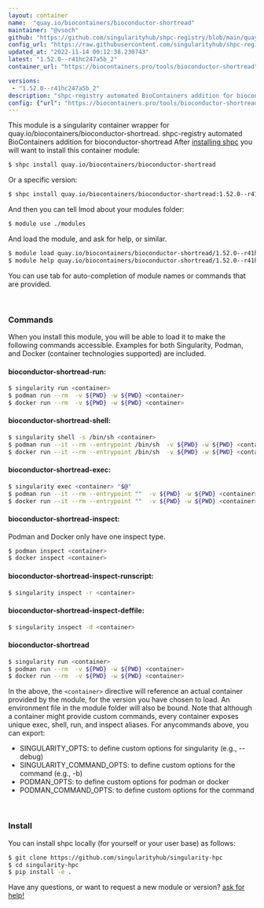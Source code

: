 ```yaml
---
layout: container
name:  "quay.io/biocontainers/bioconductor-shortread"
maintainer: "@vsoch"
github: "https://github.com/singularityhub/shpc-registry/blob/main/quay.io/biocontainers/bioconductor-shortread/container.yaml"
config_url: "https://raw.githubusercontent.com/singularityhub/shpc-registry/main/quay.io/biocontainers/bioconductor-shortread/container.yaml"
updated_at: "2022-11-14 00:12:38.230743"
latest: "1.52.0--r41hc247a5b_2"
container_url: "https://biocontainers.pro/tools/bioconductor-shortread"

versions:
 - "1.52.0--r41hc247a5b_2"
description: "shpc-registry automated BioContainers addition for bioconductor-shortread"
config: {"url": "https://biocontainers.pro/tools/bioconductor-shortread", "maintainer": "@vsoch", "description": "shpc-registry automated BioContainers addition for bioconductor-shortread", "latest": {"1.52.0--r41hc247a5b_2": "sha256:77cb697d362696e9e66c70ed1131bf515a713d42d304038d788e73b1b1b1927a"}, "tags": {"1.52.0--r41hc247a5b_2": "sha256:77cb697d362696e9e66c70ed1131bf515a713d42d304038d788e73b1b1b1927a"}, "docker": "quay.io/biocontainers/bioconductor-shortread"}
---
```


This module is a singularity container wrapper for quay.io/biocontainers/bioconductor-shortread.
shpc-registry automated BioContainers addition for bioconductor-shortread
After [installing shpc](#install) you will want to install this container module:


```bash
$ shpc install quay.io/biocontainers/bioconductor-shortread
```

Or a specific version:

```bash
$ shpc install quay.io/biocontainers/bioconductor-shortread:1.52.0--r41hc247a5b_2
```

And then you can tell lmod about your modules folder:

```bash
$ module use ./modules
```

And load the module, and ask for help, or similar.

```bash
$ module load quay.io/biocontainers/bioconductor-shortread/1.52.0--r41hc247a5b_2
$ module help quay.io/biocontainers/bioconductor-shortread/1.52.0--r41hc247a5b_2
```

You can use tab for auto-completion of module names or commands that are provided.

<br>

### Commands

When you install this module, you will be able to load it to make the following commands accessible.
Examples for both Singularity, Podman, and Docker (container technologies supported) are included.

#### bioconductor-shortread-run:

```bash
$ singularity run <container>
$ podman run --rm  -v ${PWD} -w ${PWD} <container>
$ docker run --rm  -v ${PWD} -w ${PWD} <container>
```

#### bioconductor-shortread-shell:

```bash
$ singularity shell -s /bin/sh <container>
$ podman run --it --rm --entrypoint /bin/sh  -v ${PWD} -w ${PWD} <container>
$ docker run --it --rm --entrypoint /bin/sh  -v ${PWD} -w ${PWD} <container>
```

#### bioconductor-shortread-exec:

```bash
$ singularity exec <container> "$@"
$ podman run --it --rm --entrypoint ""  -v ${PWD} -w ${PWD} <container> "$@"
$ docker run --it --rm --entrypoint ""  -v ${PWD} -w ${PWD} <container> "$@"
```

#### bioconductor-shortread-inspect:

Podman and Docker only have one inspect type.

```bash
$ podman inspect <container>
$ docker inspect <container>
```

#### bioconductor-shortread-inspect-runscript:

```bash
$ singularity inspect -r <container>
```

#### bioconductor-shortread-inspect-deffile:

```bash
$ singularity inspect -d <container>
```



#### bioconductor-shortread

```bash
$ singularity run <container>
$ podman run --rm  -v ${PWD} -w ${PWD} <container>
$ docker run --rm  -v ${PWD} -w ${PWD} <container>
```


In the above, the `<container>` directive will reference an actual container provided
by the module, for the version you have chosen to load. An environment file in the
module folder will also be bound. Note that although a container
might provide custom commands, every container exposes unique exec, shell, run, and
inspect aliases. For anycommands above, you can export:

 - SINGULARITY_OPTS: to define custom options for singularity (e.g., --debug)
 - SINGULARITY_COMMAND_OPTS: to define custom options for the command (e.g., -b)
 - PODMAN_OPTS: to define custom options for podman or docker
 - PODMAN_COMMAND_OPTS: to define custom options for the command

<br>

### Install

You can install shpc locally (for yourself or your user base) as follows:

```bash
$ git clone https://github.com/singularityhub/singularity-hpc
$ cd singularity-hpc
$ pip install -e .
```

Have any questions, or want to request a new module or version? [ask for help!](https://github.com/singularityhub/singularity-hpc/issues)